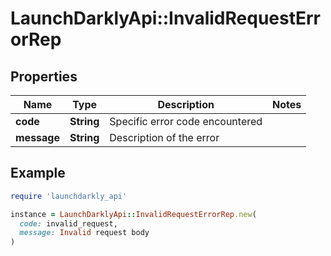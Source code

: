 # LaunchDarklyApi::InvalidRequestErrorRep

## Properties

| Name | Type | Description | Notes |
| ---- | ---- | ----------- | ----- |
| **code** | **String** | Specific error code encountered |  |
| **message** | **String** | Description of the error |  |

## Example

```ruby
require 'launchdarkly_api'

instance = LaunchDarklyApi::InvalidRequestErrorRep.new(
  code: invalid_request,
  message: Invalid request body
)
```

